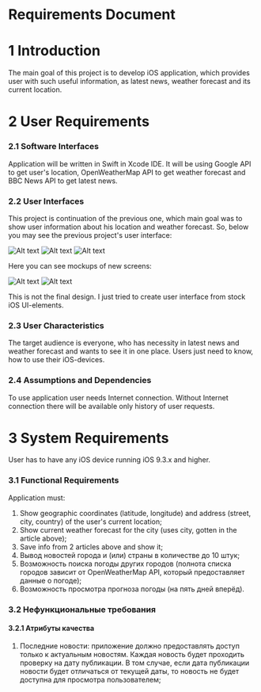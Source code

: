 # Requirements Document

# 1 Introduction

The main goal of this project is to develop iOS application, which provides user with such useful information, as latest news, weather forecast and its current location.

# 2 User Requirements
### 2.1 Software Interfaces

Application will be written in Swift in Xcode IDE. It will be using Google API to get user's location, OpenWeatherMap API to get weather forecast and BBC News API to get latest news.

### 2.2 User Interfaces

This project is continuation of the previous one, which main goal was to show user information about his location and weather forecast. So, below you may see the previous project's user interface:

![Alt text](AppScreenShots/MainScreen.png "Main screen")
![Alt text](AppScreenShots/HistoryScreen.png "History of user requests")
![Alt text](AppScreenShots/OpenedHistory.png "Opened history cell")

Here you can see mockups of new screens:

![Alt text](AppScreenShots/WeatherSearch.png "Weather search")
![Alt text](AppScreenShots/News.png "News page")

This is not the final design. I just tried to create user interface from stock iOS UI-elements.

### 2.3 User Characteristics

The target audience is everyone, who has necessity in latest news and weather forecast and wants to see it in one place.
Users just need to know, how to use their iOS-devices.

### 2.4 Assumptions and Dependencies

To use application user needs Internet connection. Without Internet connection there will be available only history of user requests.

# 3 System Requirements

User has to have any iOS device running iOS 9.3.x and higher.

### 3.1 Functional Requirements

Application must:

1. Show geographic coordinates (latitude, longitude) and address (street, city, country) of the user's current location;
2. Show current weather forecast for the city (uses city, gotten in the article above);
3. Save info from 2 articles above and show it;
4. Вывод новостей города и (или) страны в количестве до 10 штук;
5. Возможность поиска погоды других городов (полнота списка городов зависит от OpenWeatherMap API, который предоставляет данные о погоде);
6. Возможность просмотра прогноза погоды (на пять дней вперёд).

### 3.2 Нефункциональные требования
#### 3.2.1 Атрибуты качества

1. Последние новости: 
приложение должно предоставлять доступ только к актуальным новостям. Каждая новость будет проходить проверку на дату публикации. В том случае, если дата публикации новости будет отличаться от текущей даты, то новость не будет доступна для просмотра пользователем;
